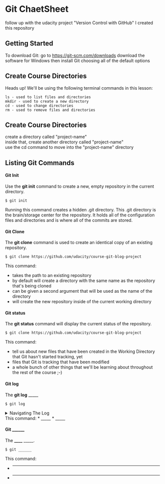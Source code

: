 # Git ChaetSheet

follow up with the udacity project "Version Control with GitHub" I created this repository

## Getting Started

To download Git:
go to https://git-scm.com/downloads
download the software for Windows then
install Git choosing all of the default options


## Create Course Directories
Heads up! We'll be using the following terminal commands in this lesson:
```
ls - used to list files and directories                                   
mkdir - used to create a new directory                                    
cd - used to change directories                                           
rm - used to remove files and directories                                 
```

## Create Course Directories
create a directory called "project-name" <br/>
inside that, create another directory called "project-name" <br/>
use the cd command to move into the "project-name" directory

## Listing Git Commands
#### Git Init
Use the **git init** command to create a new, empty repository in the current directory.
```
$ git init
```
Running this command creates a hidden .git directory. This .git directory is the brain/storage center for the repository. It holds all of the configuration files and directories and is where all of the commits are stored.

#### Git Clone 
The **git clone** command is used to create an identical copy of an existing repository.
```
$ git clone https://github.com/udacity/course-git-blog-project
```
This command:

* takes the path to an existing repository
* by default will create a directory with the same name as the repository that's being cloned
* can be given a second argument that will be used as the name of the directory
* will create the new repository inside of the current working directory


#### Git status 
The **git status**  command will display the current status of the repository.
```
$ git clone https://github.com/udacity/course-git-blog-project
```
This command:
* tell us about new files that have been created in the Working Directory that Git hasn't started tracking, yet
* files that Git is tracking that have been modified
* a whole bunch of other things that we'll be learning about throughout the rest of the course ;-)


#### Git log 
The **git log**  _____
```
$ git log
```

<details>
    <summary>Navigating The Log</summary>
    <p>
    <ui>to scroll down, press
       <ul><kbd>j</kbd> or <kbd>↓</kbd> to move down one line at a time</ul>
       <ul><kbd>d</kbd> to move by half the page screen</ul>
       <ul><kbd>f</kbd> to move by a whole page screen</ul>
    </ui> 
    <ui>to scroll up, press
       <ul><kbd>k</kbd> or <kbd>↑</kbd> to move _up_ one line at a time</ul>
       <ul><kbd>u</kbd> to move by half the page screen</ul>
       <ul><kbd>b</kbd> to move by a whole page screen</ul>
    </ui> 
    press <kbd>q</kbd> to quit out of the log (returns to the regular command prompt)
    </p>
</details>
This command:
* _____
* _____

#### Git ______ 
The **____**  _____.
```
$ git ______
```
This command:
* _____
* _____
